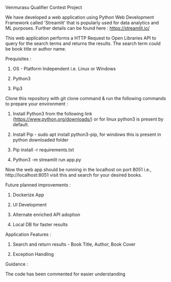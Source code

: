 
Venmurasu Qualifier Contest Project

We have developed a web application using Python Web Development Framework called 'Streamlit' that is popularly used for data analytics and ML purposes. Further details can be found here : https://streamlit.io/ 

This web application performs a HTTP Request to Open Libraries API to query for the search terms and returns the results. The search term could be book title or author name.


Prequisites : 

1. OS - Platform Independent i.e. Linux or Windows 

2. Python3 

3. Pip3


Clone this repository with git clone command & run the following commands to prepare your environment : 

1. Install Python3 from the following link  (https://www.python.org/downloads/) or for linux python3 is present by default.

2. Install Pip - sudo apt install python3-pip, for windows this is present in python downloaded folder

3. Pip install -r requirements.txt 

4. Python3 -m streamlit run app.py

Now the web app should be running in the localhost on port 8051 i.e., http://localhost:8051 visit this and search for your desired books. 


Future planned improvements : 

1. Dockerize App 

2. UI Development

3. Alternate enriched API adoption 

4. Local DB for faster results


Application Features : 

1. Search and return results - Book Title, Author, Book Cover 

2. Exception Handling 


Guidance : 

The code has been commented for easier understanding
